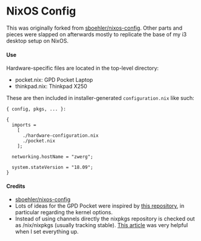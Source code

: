 # NixOS Config

This was originally forked from [sboehler/nixos-config](https://github.com/sboehler/nixos-config). Other parts and pieces were slapped on afterwards mostly to replicate the base of my i3 desktop setup on NixOS.

#### Use

Hardware-specific files are located in the top-level directory:

- pocket.nix: GPD Pocket Laptop
- thinkpad.nix: Thinkpad X250

These are then included in installer-generated `configuration.nix` like such:

```
{ config, pkgs, ... }:

{
  imports =
    [
      ./hardware-configuration.nix
      ./pocket.nix
    ];

  networking.hostName = "zwerg";

  system.stateVersion = "18.09";
}
```

####  Credits
- [sboehler/nixos-config](https://github.com/sboehler/nixos-config)
- Lots of ideas for the GPD Pocket were inspired by [this repository](https://github.com/andir/nixos-gpd-pocket), in particular regarding the kernel options.
- Instead of using channels directly the nixpkgs repository is checked out as /nix/nixpkgs (usually tracking stable). [This article](https://matrix.ai/2017/03/13/intro-to-nix-channels-and-reproducible-nixos-environment/) was very helpful when I set everything up.
